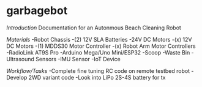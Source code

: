 # garbagebot

*Introduction*
Documentation for an Autonmous Beach Cleaning Robot 

*Materials*
-Robot Chassis
-(2) 12V SLA Batteries
-24V DC Motors
-(x) 12V DC Motors
-(1) MDDS30 Motor Controller
-(x) Robot Arm Motor Controllers
-RadioLink AT9S Pro
-Arduino Mega/Uno Mini/ESP32 
-Scoop
-Waste Bin
-Ultrasound Sensors
-IMU Sensor
-IoT Device 

*Workflow/Tasks*
-Complete fine tuning RC code on remote testbed robot
-Develop 2WD variant code 
-Look into LiPo 2S-4S battery for tx
 
